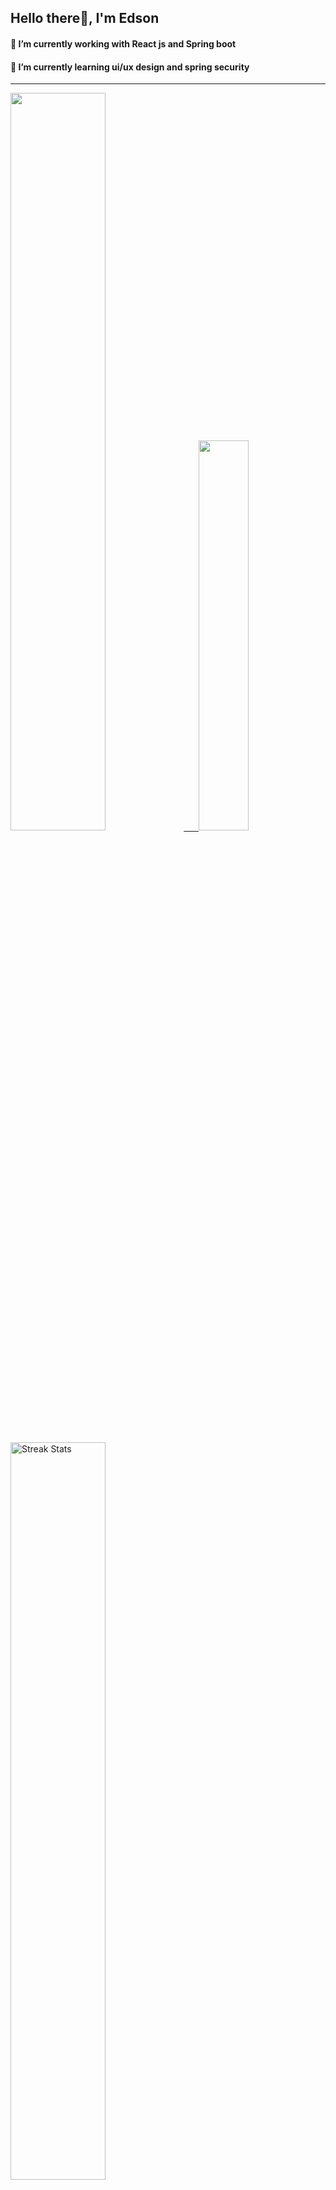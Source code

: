 
## Hello there👋, I'm Edson 

#### 🔭 I’m currently working with React js and Spring boot 
#### 🌱 I’m currently learning ui/ux design and spring security
---
    
  

 <p align="left">
  <a href="https://github.com/EdsonNhancale">
  <img width=55% src="https://github-readme-stats.vercel.app/api?username=EdsonNhancale&show_icons=true&theme=dracula&include_all_commits=true&count_private=true"/>&nbsp;&nbsp;&nbsp;&nbsp;&nbsp;
  <img  width=40% src="https://github-readme-stats.vercel.app/api/top-langs/?username=EdsonNhancale&layout=compact&langs_count=7&theme=dracula"/>
</p>

  <p align="left">
    <a href="https://github.com/EdsonNhancale"><img width=55% alt="Streak Stats" src="https://github-readme-streak-stats.herokuapp.com/?user=EdsonNhancale&theme=dracula"/></a>
   </p>

 
 <!--START_SECTION:waka-->

```txt
From: 16 November 2022 - To: 18 September 2024

Total Time: 1,122 hrs 13 mins

TypeScript        498 hrs 9 mins  ███████████░░░░░░░░░░░░░░   44.39 %
JavaScript        456 hrs 35 mins ██████████▒░░░░░░░░░░░░░░   40.69 %
JSON              60 hrs 52 mins  █▒░░░░░░░░░░░░░░░░░░░░░░░   05.43 %
Other             17 hrs 5 mins   ▒░░░░░░░░░░░░░░░░░░░░░░░░   01.52 %
Dart              14 hrs 23 mins  ▒░░░░░░░░░░░░░░░░░░░░░░░░   01.28 %
```

<!--END_SECTION:waka-->

<div> 
  <a href="www.linkedin.com/in/edson-nhancale-7849781a6" target="_blank"><img src="https://img.shields.io/badge/-LinkedIn-%230077B5?style=for-the-badge&logo=linkedin&logoColor=white" target="_blank"></a> 

</div>

